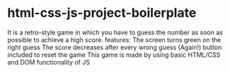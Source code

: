 # html-css-js-project-boilerplate
It is a retro-style game in which you have to guess the number as soon as possible to achieve a high score.
features:
The screen turns green on the right guess
The score decreases after every wrong guess
(Again!) button included to reset the game 
This game is made by using basic HTML/CSS and DOM functionality of JS 
